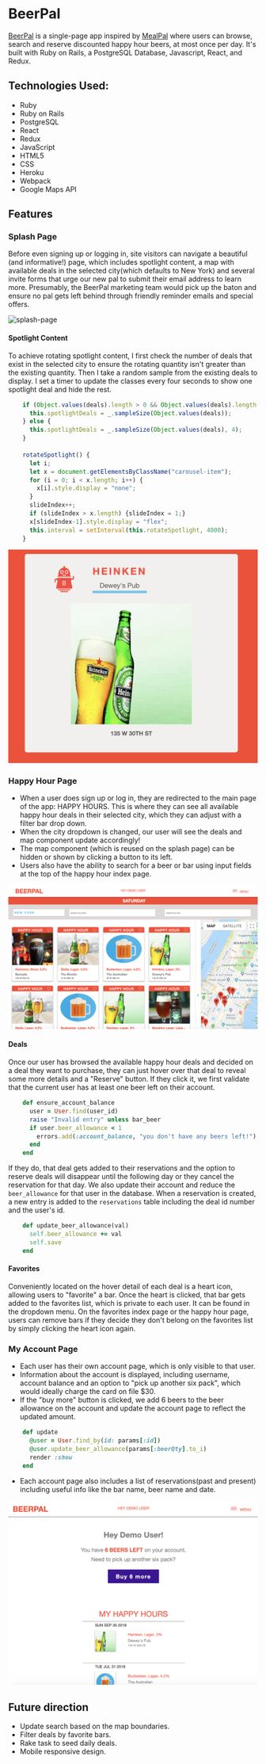 # BeerPal
[BeerPal](https://beer-pal.herokuapp.com/#/) is a single-page app inspired by [MealPal](https://mealpal.com/) where users can browse, search and reserve discounted happy hour beers, at most once per day. It's built with Ruby on Rails, a PostgreSQL Database, Javascript, React, and Redux.

 ## Technologies Used:
* Ruby
* Ruby on Rails
* PostgreSQL
* React
* Redux
* JavaScript
* HTML5
* CSS
* Heroku
* Webpack
* Google Maps API

 ## Features

 ### Splash Page
Before even signing up or logging in, site visitors can navigate a beautiful (and informative!) page, which includes spotlight content, a map with available deals in the selected city(which defaults to New York) and several invite forms that urge our new pal to submit their email address to learn more. Presumably, the BeerPal marketing team would pick up the baton and ensure no pal gets left behind through friendly reminder emails and special offers.

![splash-page](https://github.com/swalloga/BeerPal/blob/master/app/assets/images/splash-page.png)

 #### Spotlight Content
 To achieve rotating spotlight content, I first check the number of deals that exist in the selected city to ensure the rotating quantity isn't greater than the existing quantity. Then I take a random sample from the existing deals to display. I set a timer to update the classes every four seconds to show one spotlight deal and hide the rest.
 ```javascript
     if (Object.values(deals).length > 0 && Object.values(deals).length < 3) {
       this.spotlightDeals = _.sampleSize(Object.values(deals));
     } else {
       this.spotlightDeals = _.sampleSize(Object.values(deals), 4);
     }

     rotateSpotlight() {
       let i;
       let x = document.getElementsByClassName("carousel-item");
       for (i = 0; i < x.length; i++) {
         x[i].style.display = "none";
       }
       slideIndex++;
       if (slideIndex > x.length) {slideIndex = 1;}
       x[slideIndex-1].style.display = "flex";
       this.interval = setInterval(this.rotateSpotlight, 4000);
     }
 ```

![spotlight](https://github.com/swalloga/BeerPal/blob/master/app/assets/images/spotlight.png)

 ### Happy Hour Page
* When a user does sign up or log in, they are redirected to the main page of the app: HAPPY HOURS. This is where they can see all available happy hour deals in their selected city, which they can adjust with a filter bar drop down.
* When the city dropdown is changed, our user will see the deals and map component update accordingly!
* The map component (which is reused on the splash page) can be hidden or shown by clicking a button to its left.
* Users also have the ability to search for a beer or bar using input fields at the top of the happy hour index page.

![deal-index](https://github.com/swalloga/BeerPal/blob/master/app/assets/images/happy-hour-page.png)

 #### Deals
Once our user has browsed the available happy hour deals and decided on a deal they want to purchase, they can just hover over that deal to reveal some more details and a "Reserve" button. If they click it, we first validate that the current user has at least one beer left on their account.
```ruby
    def ensure_account_balance
      user = User.find(user_id)
      raise "Invalid entry" unless bar_beer
      if user.beer_allowance < 1
        errors.add(:account_balance, "you don't have any beers left!")
      end
    end
```
 If they do, that deal gets added to their reservations and the option to reserve deals will disappear until the following day or they cancel the reservation for that day. We also update their account and reduce the `beer_allowance` for that user in the database. When a reservation is created, a new entry is added to the `reservations` table including the deal id number and the user's id.

 ```ruby
     def update_beer_allowance(val)
       self.beer_allowance += val
       self.save
     end
 ```


 #### Favorites
 Conveniently located on the hover detail of each deal is a heart icon, allowing users to "favorite" a bar. Once the heart is clicked, that bar gets added to the favorites list, which is private to each user. It can be found in the dropdown menu. On the favorites index page or the happy hour page, users can remove bars if they decide they don't belong on the favorites list by simply clicking the heart icon again.

 ### My Account Page
* Each user has their own account page, which is only visible to that user.
* Information about the account is displayed, including username, account balance and an option to "pick up another six pack", which would ideally charge the card on file $30.
* If the "buy more" button is clicked, we add 6 beers to the beer allowance on the account and update the account page to reflect the updated amount.
```ruby
    def update
      @user = User.find_by(id: params[:id])
      @user.update_beer_allowance(params[:beerQty].to_i)
      render :show
    end
```
* Each account page also includes a list of reservations(past and present) including useful info like the bar name, beer name and date.

![my-account](https://github.com/swalloga/BeerPal/blob/master/app/assets/images/my-account-page.png)

 ## Future direction
* Update search based on the map boundaries.
* Filter deals by favorite bars.
* Rake task to seed daily deals.
* Mobile responsive design.
